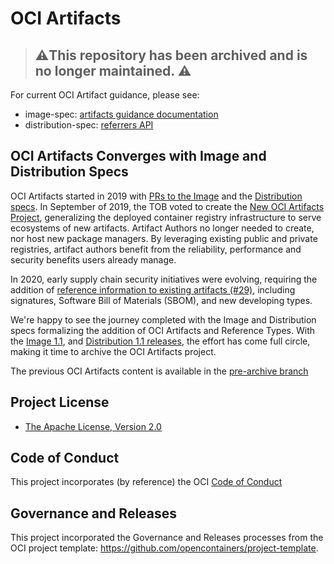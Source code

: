 # OCI Artifacts

> ## ⚠️This repository has been archived and is no longer maintained. ⚠️

For current OCI Artifact guidance, please see:
- image-spec: [artifacts guidance documentation](https://github.com/opencontainers/image-spec/blob/main/artifacts-guidance.md)
- distribution-spec: [referrers API](https://github.com/opencontainers/distribution-spec/blob/main/spec.md#enabling-the-referrers-api)


## OCI Artifacts Converges with Image and Distribution Specs

OCI Artifacts started in 2019 with [PRs to the Image](https://github.com/opencontainers/image-spec/pull/770) and the [Distribution specs](https://github.com/opencontainers/distribution-spec/pull/65).  In September of 2019, the TOB voted to create the [New OCI Artifacts Project](https://opencontainers.org/posts/blog/2019-09-10-new-oci-artifacts-project/), generalizing the deployed container registry infrastructure to serve ecosystems of new artifacts. Artifact Authors no longer needed to create, nor host new package managers. By leveraging existing public and private registries, artifact authors benefit from the reliability, performance and security benefits users already manage. 

In 2020, early supply chain security initiatives were evolving, requiring the addition of [reference information to existing artifacts (#29)](https://github.com/opencontainers/artifacts/pull/29), including signatures, Software Bill of Materials (SBOM), and new developing types.

We're happy to see the journey completed with the Image and Distribution specs formalizing the addition of OCI Artifacts and Reference Types. With the [Image 1.1](https://github.com/opencontainers/image-spec/releases), and [Distribution 1.1 releases](https://github.com/opencontainers/distribution-spec/releases), the effort has come full circle, making it time to archive the OCI Artifacts project.

The previous OCI Artifacts content is available in the [pre-archive branch](https://github.com/opencontainers/artifacts/tree/pre-archive)

## Project License

- [The Apache License, Version 2.0](LICENSE)

## Code of Conduct

This project incorporates (by reference) the OCI [Code of Conduct](https://github.com/opencontainers/.github/blob/master/CODE_OF_CONDUCT.md)

## Governance and Releases

This project incorporated the Governance and Releases processes from the OCI project template: https://github.com/opencontainers/project-template.
